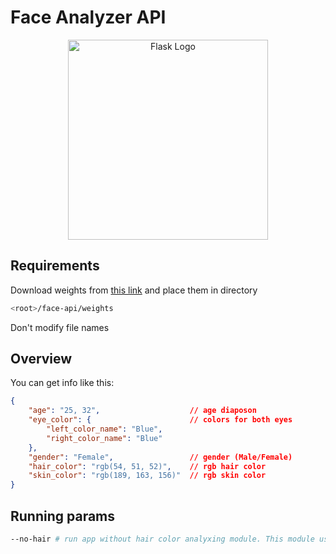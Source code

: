 # Face Analyzer API

<p align="center">
  <a href="https://flask.palletsprojects.com/en/2.2.x/" target="blank"><img src="https://upload.wikimedia.org/wikipedia/commons/3/3c/Flask_logo.svg" width="320" alt="Flask Logo" /></a>
</p>

## Requirements

Download weights from <a href="https://drive.google.com/drive/folders/1FwiRTeY5_8x1smFizQ4h7PCTx8shcF_l?usp=sharing">this link</a> and place them in directory

```bash
<root>/face-api/weights
```

Don't modify file names

## Overview

You can get info like this:

```json
{
    "age": "25, 32",                    // age diaposon
    "eye_color": {                      // colors for both eyes
        "left_color_name": "Blue",
        "right_color_name": "Blue"
    },
    "gender": "Female",                 // gender (Male/Female)
    "hair_color": "rgb(54, 51, 52)",    // rgb hair color
    "skin_color": "rgb(189, 163, 156)"  // rgb skin color
}
```

## Running params

```bash
--no-hair # run app without hair color analyxing module. This module uses heavy libraries that requires 1.2Gb of free RAM
```
